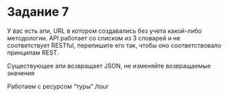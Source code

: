 # Задание 7 

У вас есть апи, URL в котором создавались без учета какой-либо методологии. API работает со списком из 3 словарей и не соответствует RESTful, перепишите его так, чтобы оно соответствовало принципам REST.

Существующее апи возвращает JSON, не изменяйте возвращаемые значения

Работаем с ресурсом “туры”  /tour
